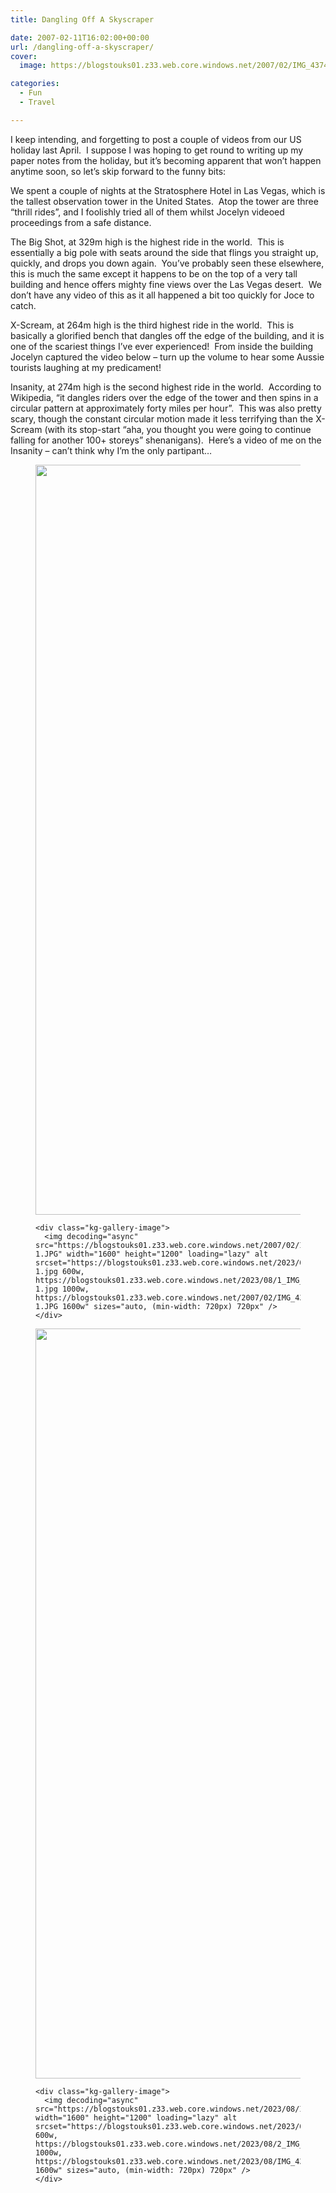 ```yaml
---
title: Dangling Off A Skyscraper

date: 2007-02-11T16:02:00+00:00
url: /dangling-off-a-skyscraper/
cover: 
  image: https://blogstouks01.z33.web.core.windows.net/2007/02/IMG_4374.jpg

categories:
  - Fun
  - Travel

---
```

I keep intending, and forgetting to post a couple of videos from our US holiday last April.  I suppose I was hoping to get round to writing up my paper notes from the holiday, but it’s becoming apparent that won’t happen anytime soon, so let’s skip forward to the funny bits:

We spent a couple of nights at the Stratosphere Hotel in Las Vegas, which is the tallest observation tower in the United States.  Atop the tower are three “thrill rides”, and I foolishly tried all of them whilst Jocelyn videoed proceedings from a safe distance.

The Big Shot, at 329m high is the highest ride in the world.  This is essentially a big pole with seats around the side that flings you straight up, quickly, and drops you down again.  You’ve probably seen these elsewhere, this is much the same except it happens to be on the top of a very tall building and hence offers mighty fine views over the Las Vegas desert.  We don’t have any video of this as it all happened a bit too quickly for Joce to catch.

X-Scream, at 264m high is the third highest ride in the world.  This is basically a glorified bench that dangles off the edge of the building, and it is one of the scariest things I’ve ever experienced!  From inside the building Jocelyn captured the video below – turn up the volume to hear some Aussie tourists laughing at my predicament!<figure class="kg-card kg-embed-card"></figure> 

Insanity, at 274m high is the second highest ride in the world.  According to Wikipedia, “it dangles riders over the edge of the tower and then spins in a circular pattern at approximately forty miles per hour”.  This was also pretty scary, though the constant circular motion made it less terrifying than the X-Scream (with its stop-start “aha, you thought you were going to continue falling for another 100+ storeys” shenanigans).  Here’s a video of me on the Insanity – can’t think why I’m the only partipant&#8230;<figure class="kg-card kg-embed-card"></figure> <figure class="kg-card kg-gallery-card kg-width-wide"> 

<div class="kg-gallery-container">
  <div class="kg-gallery-row">
    <div class="kg-gallery-image">
      <img decoding="async" src="https://blogstouks01.z33.web.core.windows.net/2023/08/IMG_4371.jpg" width="1600" height="1200" loading="lazy" alt srcset="https://blogstouks01.z33.web.core.windows.net/2023/08/1_IMG_4371.jpg 600w, https://blogstouks01.z33.web.core.windows.net/2023/08/2_IMG_4371.jpg 1000w, https://blogstouks01.z33.web.core.windows.net/2023/08/IMG_4371.jpg 1600w" sizes="auto, (min-width: 720px) 720px" />
    </div>
    
    <div class="kg-gallery-image">
      <img decoding="async" src="https://blogstouks01.z33.web.core.windows.net/2007/02/IMG_4374-1.JPG" width="1600" height="1200" loading="lazy" alt srcset="https://blogstouks01.z33.web.core.windows.net/2023/08/IMG_4374-1.jpg 600w, https://blogstouks01.z33.web.core.windows.net/2023/08/1_IMG_4374-1.jpg 1000w, https://blogstouks01.z33.web.core.windows.net/2007/02/IMG_4374-1.JPG 1600w" sizes="auto, (min-width: 720px) 720px" />
    </div>
  </div>
  
  <div class="kg-gallery-row">
    <div class="kg-gallery-image">
      <img decoding="async" src="https://blogstouks01.z33.web.core.windows.net/2023/08/IMG_4379.jpg" width="1600" height="1200" loading="lazy" alt srcset="https://blogstouks01.z33.web.core.windows.net/2023/08/1_IMG_4379.jpg 600w, https://blogstouks01.z33.web.core.windows.net/2023/08/2_IMG_4379.jpg 1000w, https://blogstouks01.z33.web.core.windows.net/2023/08/IMG_4379.jpg 1600w" sizes="auto, (min-width: 720px) 720px" />
    </div>
    
    <div class="kg-gallery-image">
      <img decoding="async" src="https://blogstouks01.z33.web.core.windows.net/2023/08/IMG_4381.jpg" width="1600" height="1200" loading="lazy" alt srcset="https://blogstouks01.z33.web.core.windows.net/2023/08/1_IMG_4381.jpg 600w, https://blogstouks01.z33.web.core.windows.net/2023/08/2_IMG_4381.jpg 1000w, https://blogstouks01.z33.web.core.windows.net/2023/08/IMG_4381.jpg 1600w" sizes="auto, (min-width: 720px) 720px" />
    </div>
  </div>
</div></figure>